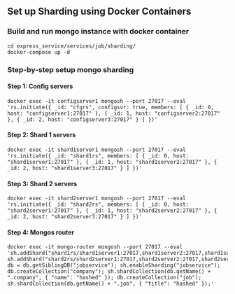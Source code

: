 ## Set up Sharding using Docker Containers

### Build and run mongo instance with docker container

```
cd express_service/services/job/sharding/
docker-compose up -d
```

### Step-by-step setup mongo sharding

#### Step 1: Config servers

```
docker exec -it configserver1 mongosh --port 27017 --eval 'rs.initiate({ _id: "cfgrs", configsvr: true, members: [ { _id: 0, host: "configserver1:27017" }, { _id: 1, host: "configserver2:27017" }, { _id: 2, host: "configserver3:27017" } ] })'
```

#### Step 2: Shard 1 servers

```
docker exec -it shard1server1 mongosh --port 27017 --eval 'rs.initiate({ _id: "shard1rs", members: [ { _id: 0, host: "shard1server1:27017" }, { _id: 1, host: "shard1server2:27017" }, { _id: 2, host: "shard1server3:27017" } ] })'
```

#### Step 3: Shard 2 servers

```
docker exec -it shard2server1 mongosh --port 27017 --eval 'rs.initiate({ _id: "shard2rs", members: [ { _id: 0, host: "shard2server1:27017" }, { _id: 1, host: "shard2server2:27017" }, { _id: 2, host: "shard2server3:27017" } ] })'
```

#### Step 4: Mongos router

```
docker exec -it mongo-router mongosh --port 27017 --eval 'sh.addShard("shard1rs/shard1server1:27017,shard1server2:27017,shard1server3:27017"); sh.addShard("shard2rs/shard2server1:27017,shard2server2:27017,shard2server3:27017"); db = db.getSiblingDB("jobservice"); sh.enableSharding("jobservice"); db.createCollection("company"); sh.shardCollection(db.getName() + ".company", { "name": "hashed" }); db.createCollection("job"); sh.shardCollection(db.getName() + ".job", { "title": "hashed" });'
```
